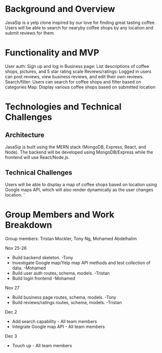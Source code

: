 # Background and Overview

JavaSip is a yelp clone inspired by our love for finding great tasting coffee. Users will be able to search for nearyby coffee shops by any location and submit reviews for them. 

# Functionality and MVP

User auth: Sign up and log in
Business page: List descriptions of coffee shops, pictures, and 5 star rating scale 
Reviews/ratings: Logged in users can post reviews, view business reviews, and edit their own reviews.  
Search/filter: Users can search for coffee shops and filter based on categories 
Map: Display various coffee shops based on submitted location

# Technologies and Technical Challenges

## Architecture

JavaSip is built using the MERN stack (MongoDB, Express, React, and Node). The backend will be developed using MongoDB/Express while the frontend will use React/Node.js.

## Technical Challenges

Users will be able to display a map of coffee shops based on location using Google maps API, which will also render dynamically as the user changes location. 
`
# Group Members and Work Breakdown

Group members: Tristan Mockler, Tony Ng, Mohamed Abdelhalim

Nov 25-26
* Build backend skeleton. -Tony
* Investigate Google map/Yelp map API methods and test collection of data. -Mohamed
* Build user auth routes, schema, models. -Tristan
* Build login frontend -Mohamed

Nov 27
* Build business page routes, schema, models. -Tony
* Build reviews/ratings routes, schema, models. -Tristan

Dec 2
* Add search capability - All team members
* Integrate Google map API - All team members

Dec 3
* Touch up - All team members

